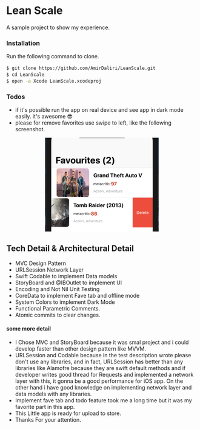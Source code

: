 # Lean Scale
A sample project to show my experience.

### Installation
Run the following command to clone.

```bash
$ git clone https://github.com/AmirDaliri/LeanScale.git
$ cd LeanScale
$ open -a Xcode LeanScale.xcodeproj 
```

### Todos
- if it's possible run the app on real device and see app in dark mode easily. it's awesome 😎
- please for remove favorites use swipe to left, like the following screenshot.

<p align="center">
  <img src="https://raw.githubusercontent.com/AmirDaliri/LeanScale/master/imgs/Screen%20Shot%202020-07-02%20at%2002.52.31.png" width="300" title="hover text">
</p>

## Tech Detail & Architectural Detail

- MVC Design Pattern
- URLSession Network Layer
- Swift Codable to implement Data models
- StoryBoard and @IBOutlet to implement UI
- Encoding and Not Nil Unit Testing 
- CoreData to implement Fave tab and offline mode
- System Colors to implement Dark Mode
- Functional Parametric Comments.
- Atomic commits to clear changes.

#### some more detail
- I Chose MVC and StoryBoard because it was smal project and i could develop faster than other design pattern like MVVM.
- URLSession and Codable because in the test description wrote please don't use any libraries, and in fact, URLSession has better than any libraries like Alamofre because they are swift default methods and if developer writes good thread for Requests and implemented a network layer with this, it gonna be a good performance for iOS app. On the other hand i have good knowledge on implementing network layer and data models with any libraries.
- Implement fave tab and todo feature took me a long time
but it was my favorite part in this app.
- This Little app is ready for upload to store.
- Thanks For your attention.
